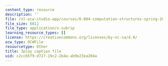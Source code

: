 ```yaml
---
content_type: resource
description: ''
file: /ol-ocw-studio-app/courses/6-004-computation-structures-spring-2017/c2cc65f9d72719c22b4aab9e23ea204a_CLiy3m2Jt-M.srt
file_size: 6811
file_type: application/x-subrip
learning_resource_types: []
license: https://creativecommons.org/licenses/by-nc-sa/4.0/
ocw_type: OCWFile
resourcetype: Other
title: 3play caption file
uid: c2cc65f9-d727-19c2-2b4a-ab9e23ea204a
---
```


